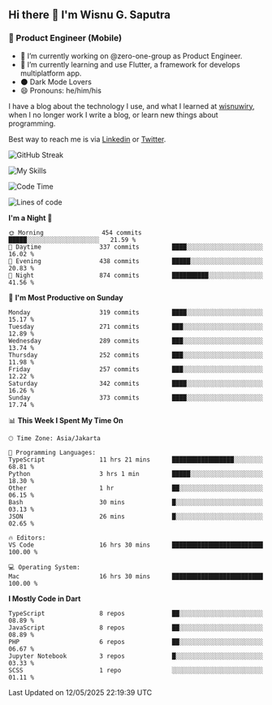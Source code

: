 ## Hi there 👋 I'm Wisnu G. Saputra

### :mobile_phone_off: Product Engineer (Mobile)

- 🔭 I’m currently working on @zero-one-group as Product Engineer.
- 🌱 I’m currently learning and use Flutter, a framework for develops multiplatform app.
- 🌑 Dark Mode Lovers
- 😄 Pronouns: he/him/his

I have a blog about the technology I use, and what I learned at [wisnuwiry](https://wisnuwiry.space/), when I no longer work I write a blog, or learn new things about programming.

Best way to reach me is via [Linkedin](https://www.linkedin.com/in/wisnu-saputra/) or [Twitter](https://twitter.com/wisnuwiry).

![GitHub Streak](https://streak-stats.demolab.com?user=wisnuwiry&theme=dark&hide_border=true)

![My Skills](https://skillicons.dev/icons?i=dart,flutter,kotlin,swift,go,js,css,neovim,git,linux&perline=5)

<!--START_SECTION:waka-->
![Code Time](http://img.shields.io/badge/Code%20Time-1%2C878%20hrs%2037%20mins-blue)

![Lines of code](https://img.shields.io/badge/From%20Hello%20World%20I%27ve%20Written-4.0%20million%20lines%20of%20code-blue)

**I'm a Night 🦉** 

```text
🌞 Morning                454 commits         █████░░░░░░░░░░░░░░░░░░░░   21.59 % 
🌆 Daytime                337 commits         ████░░░░░░░░░░░░░░░░░░░░░   16.02 % 
🌃 Evening                438 commits         █████░░░░░░░░░░░░░░░░░░░░   20.83 % 
🌙 Night                  874 commits         ██████████░░░░░░░░░░░░░░░   41.56 % 
```
📅 **I'm Most Productive on Sunday** 

```text
Monday                   319 commits         ████░░░░░░░░░░░░░░░░░░░░░   15.17 % 
Tuesday                  271 commits         ███░░░░░░░░░░░░░░░░░░░░░░   12.89 % 
Wednesday                289 commits         ███░░░░░░░░░░░░░░░░░░░░░░   13.74 % 
Thursday                 252 commits         ███░░░░░░░░░░░░░░░░░░░░░░   11.98 % 
Friday                   257 commits         ███░░░░░░░░░░░░░░░░░░░░░░   12.22 % 
Saturday                 342 commits         ████░░░░░░░░░░░░░░░░░░░░░   16.26 % 
Sunday                   373 commits         ████░░░░░░░░░░░░░░░░░░░░░   17.74 % 
```


📊 **This Week I Spent My Time On** 

```text
🕑︎ Time Zone: Asia/Jakarta

💬 Programming Languages: 
TypeScript               11 hrs 21 mins      █████████████████░░░░░░░░   68.81 % 
Python                   3 hrs 1 min         █████░░░░░░░░░░░░░░░░░░░░   18.30 % 
Other                    1 hr                ██░░░░░░░░░░░░░░░░░░░░░░░   06.15 % 
Bash                     30 mins             █░░░░░░░░░░░░░░░░░░░░░░░░   03.13 % 
JSON                     26 mins             █░░░░░░░░░░░░░░░░░░░░░░░░   02.65 % 

🔥 Editors: 
VS Code                  16 hrs 30 mins      █████████████████████████   100.00 % 

💻 Operating System: 
Mac                      16 hrs 30 mins      █████████████████████████   100.00 % 
```

**I Mostly Code in Dart** 

```text
TypeScript               8 repos             ██░░░░░░░░░░░░░░░░░░░░░░░   08.89 % 
JavaScript               8 repos             ██░░░░░░░░░░░░░░░░░░░░░░░   08.89 % 
PHP                      6 repos             ██░░░░░░░░░░░░░░░░░░░░░░░   06.67 % 
Jupyter Notebook         3 repos             █░░░░░░░░░░░░░░░░░░░░░░░░   03.33 % 
SCSS                     1 repo              ░░░░░░░░░░░░░░░░░░░░░░░░░   01.11 % 
```




 Last Updated on 12/05/2025 22:19:39 UTC
<!--END_SECTION:waka-->
